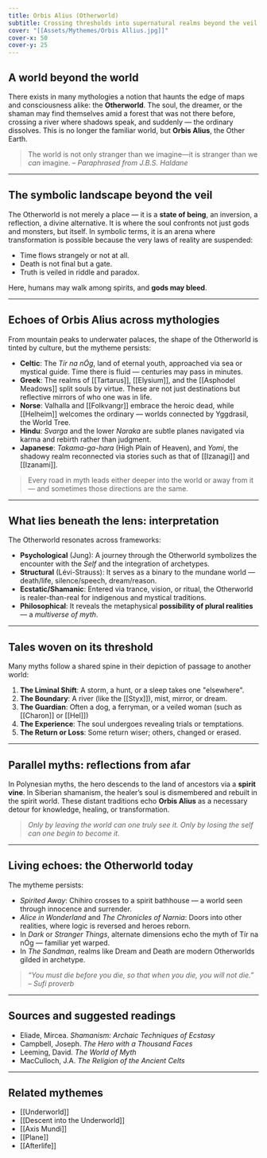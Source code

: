 ```yaml
---
title: Orbis Alius (Otherworld)
subtitle: Crossing thresholds into supernatural realms beyond the veil of the living.
cover: "[[Assets/Mythemes/Orbis Allius.jpg]]"
cover-x: 50
cover-y: 25
---
```


## **A world beyond the world**

There exists in many mythologies a notion that haunts the edge of maps and consciousness alike: the **Otherworld**. The soul, the dreamer, or the shaman may find themselves amid a forest that was not there before, crossing a river where shadows speak, and suddenly — the ordinary dissolves. This is no longer the familiar world, but **Orbis Alius**, the Other Earth.

> The world is not only stranger than we imagine—it is stranger than we *can* imagine.
> – *Paraphrased from J.B.S. Haldane*

---

## **The symbolic landscape beyond the veil**

The Otherworld is not merely a place — it is a **state of being**, an inversion, a reflection, a divine alternative. It is where the soul confronts not just gods and monsters, but itself. In symbolic terms, it is an arena where transformation is possible because the very laws of reality are suspended:

- Time flows strangely or not at all.
- Death is not final but a gate.
- Truth is veiled in riddle and paradox.

Here, humans may walk among spirits, and **gods may bleed**.

---

## **Echoes of Orbis Alius across mythologies**

From mountain peaks to underwater palaces, the shape of the Otherworld is tinted by culture, but the mytheme persists:

* **Celtic**: The *Tír na nÓg*, land of eternal youth, approached via sea or mystical guide. Time there is fluid — centuries may pass in minutes.
* **Greek**: The realms of [[Tartarus]], [[Elysium]], and the [[Asphodel Meadows]] split souls by virtue. These are not just destinations but reflective mirrors of who one was in life.
* **Norse**: Valhalla and [[Folkvangr]] embrace the heroic dead, while [[Helheim]] welcomes the ordinary — worlds connected by Yggdrasil, the World Tree.
* **Hindu**: *Svarga* and the lower *Naraka* are subtle planes navigated via karma and rebirth rather than judgment.
* **Japanese**: *Takama-ga-hara* (High Plain of Heaven), and *Yomi*, the shadowy realm reconnected via stories such as that of [[Izanagi]] and [[Izanami]].

> Every road in myth leads either deeper into the world or away from it — and sometimes those directions are the same.

---

## **What lies beneath the lens: interpretation**

The Otherworld resonates across frameworks:

* **Psychological** (Jung): A journey through the Otherworld symbolizes the encounter with the *Self* and the integration of archetypes.
* **Structural** (Lévi-Strauss): It serves as a binary to the mundane world — death/life, silence/speech, dream/reason.
* **Ecstatic/Shamanic**: Entered via trance, vision, or ritual, the Otherworld is realer-than-real for indigenous and mystical traditions.
* **Philosophical**: It reveals the metaphysical **possibility of plural realities** — a *multiverse of myth*.

---

## **Tales woven on its threshold**

Many myths follow a shared spine in their depiction of passage to another world:

1. **The Liminal Shift**: A storm, a hunt, or a sleep takes one "elsewhere".
2. **The Boundary**: A river (like the [[Styx]]), mist, mirror, or dream.
3. **The Guardian**: Often a dog, a ferryman, or a veiled woman (such as [[Charon]] or [[Hel]])
4. **The Experience**: The soul undergoes revealing trials or temptations.
5. **The Return or Loss**: Some return wiser; others, changed or erased.

---

## **Parallel myths: reflections from afar**

In Polynesian myths, the hero descends to the land of ancestors via a **spirit vine**. In Siberian shamanism, the healer’s soul is dismembered and rebuilt in the spirit world. These distant traditions echo **Orbis Alius** as a necessary detour for knowledge, healing, or transformation.

> *Only by leaving the world can one truly see it. Only by losing the self can one begin to become it.*

---

## **Living echoes: the Otherworld today**

The mytheme persists:

* *Spirited Away*: Chihiro crosses to a spirit bathhouse — a world seen through innocence and surrender.
* *Alice in Wonderland* and *The Chronicles of Narnia*: Doors into other realities, where logic is reversed and heroes reborn.
* In *Dark* or *Stranger Things*, alternate dimensions echo the myth of Tír na nÓg — familiar yet warped.
* In *The Sandman*, realms like Dream and Death are modern Otherworlds gilded in archetype.

> *“You must die before you die, so that when you die, you will not die.”*
> – *Sufi proverb*

---

## **Sources and suggested readings**

* Eliade, Mircea. *Shamanism: Archaic Techniques of Ecstasy*
* Campbell, Joseph. *The Hero with a Thousand Faces*
* Leeming, David. *The World of Myth*
* MacCulloch, J.A. *The Religion of the Ancient Celts*

---

## **Related mythemes**

* [[Underworld]]
* [[Descent into the Underworld]]
* [[Axis Mundi]]
* [[Plane]]
* [[Afterlife]]